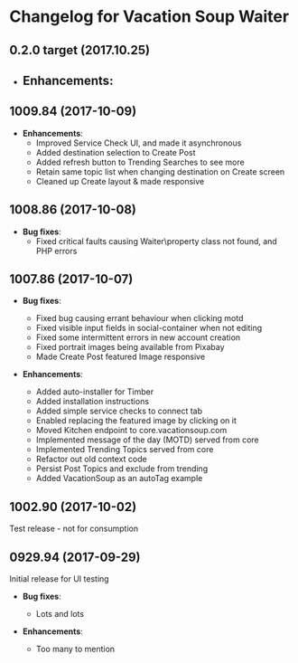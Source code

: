 # Changelog for Vacation Soup Waiter


## 0.2.0 target (2017.10.25)

* **Enhancements**:
  - 


## 1009.84 (2017-10-09)

* **Enhancements**:
  - Improved Service Check UI, and made it asynchronous
  - Added destination selection to Create Post
  - Added refresh button to Trending Searches to see more
  - Retain same topic list when changing destination on Create screen
  - Cleaned up Create layout & made responsive

## 1008.86 (2017-10-08)

* **Bug fixes**:
  - Fixed critical faults causing Waiter\property class not found, and PHP errors

## 1007.86 (2017-10-07)

* **Bug fixes**:
  - Fixed bug causing errant behaviour when clicking motd
  - Fixed visible input fields in social-container when not editing
  - Fixed some intermittent errors in new account creation
  - Fixed portrait images being available from Pixabay
  - Made Create Post featured Image responsive

* **Enhancements**:
  - Added auto-installer for Timber
  - Added installation instructions
  - Added simple service checks to connect tab
  - Enabled replacing the featured image by clicking on it
  - Moved Kitchen endpoint to core.vacationsoup.com
  - Implemented message of the day (MOTD) served from core
  - Implemented Trending Topics served from core
  - Refactor out old context code
  - Persist Post Topics and exclude from trending
  - Added VacationSoup as an autoTag example

## 1002.90 (2017-10-02)

Test release - not for consumption

## 0929.94 (2017-09-29)

Initial release for UI testing

* **Bug fixes**:
  - Lots and lots

* **Enhancements**:
  - Too many to mention
  

